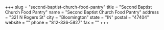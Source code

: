 +++
slug = "second-baptist-church-food-pantry"
title = "Second Baptist Church Food Pantry"
name = "Second Baptist Church Food Pantry"
address = "321 N Rogers St"
city = "Bloomington"
state = "IN"
postal = "47404"
website = ""
phone = "812-336-5827"
fax = ""
+++

